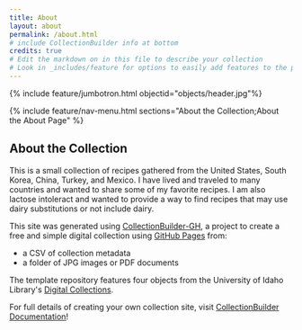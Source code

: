 ```yaml
---
title: About
layout: about
permalink: /about.html
# include CollectionBuilder info at bottom
credits: true
# Edit the markdown on in this file to describe your collection
# Look in _includes/feature for options to easily add features to the page
---
```

{% include feature/jumbotron.html objectid="objects/header.jpg"%}

{% include feature/nav-menu.html sections="About the Collection;About the About Page" %}

## About the Collection

This is a small collection of recipes gathered from the United States, South Korea, China, Turkey, and Mexico. I have lived and traveled to many countries and wanted to share some of my favorite recipes. I am also lactose intoleract and wanted to provide a way to find recipes that may use dairy substitutions or not include dairy. 

This site was generated using [CollectionBuilder-GH](https://collectionbuilding.github.io/gh/), a project to create a free and simple digital collection using [GitHub Pages](https://pages.github.com/) from: 

- a CSV of collection metadata
- a folder of JPG images or PDF documents

The template repository features four objects from the University of Idaho Library's [Digital Collections](https://www.lib.uidaho.edu/digital). 

For full details of creating your own collection site, visit [CollectionBuilder Documentation](https://collectionbuilder.github.io/cb-docs/)!

